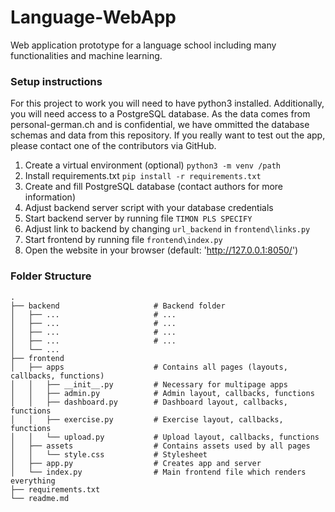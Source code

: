 # Language-WebApp

Web application prototype for a language school including many functionalities and machine learning.

### Setup instructions

For this project to work you will need to have python3 installed. Additionally, you will need access to a PostgreSQL database. As the data comes from personal-german.ch and is confidential, we have ommitted the database schemas and data from this repository. If you really want to test out the app, please contact one of the contributors via GitHub.

1. Create a virtual environment (optional)
    `python3 -m venv /path`
2. Install requirements.txt
    `pip install -r requirements.txt`
3. Create and fill PostgreSQL database (contact authors for more information)
4. Adjust backend server script with your database credentials 
5. Start backend server by running file `TIMON PLS SPECIFY`
6. Adjust link to backend by changing `url_backend` in `frontend\links.py`
6. Start frontend by running file `frontend\index.py`
7. Open the website in your browser (default: 'http://127.0.0.1:8050/')


### Folder Structure
    .
    ├── backend                     # Backend folder
    │   ├── ...                     # ...
    │   ├── ...                     # ...
    │   ├── ...                     # ...
    │   ├── ...                     # ...
    │   └── ...    
    ├── frontend                    
    │   ├── apps                    # Contains all pages (layouts, callbacks, functions)
    │   │   ├── __init__.py         # Necessary for multipage apps
    │   │   ├── admin.py            # Admin layout, callbacks, functions
    │   │   ├── dashboard.py        # Dashboard layout, callbacks, functions
    │   │   ├── exercise.py         # Exercise layout, callbacks, functions
    │   │   └── upload.py           # Upload layout, callbacks, functions
    │   ├── assets                  # Contains assets used by all pages
    │   │   └── style.css           # Stylesheet                  
    │   ├── app.py                  # Creates app and server
    │   └── index.py                # Main frontend file which renders everything
    ├── requirements.txt            
    └── readme.md
